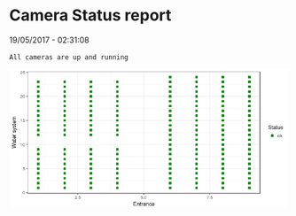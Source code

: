 Camera Status report
================
19/05/2017 - 02:31:08

    All cameras are up and running

![](camreport_files/figure-markdown_github/unnamed-chunk-2-1.png)
